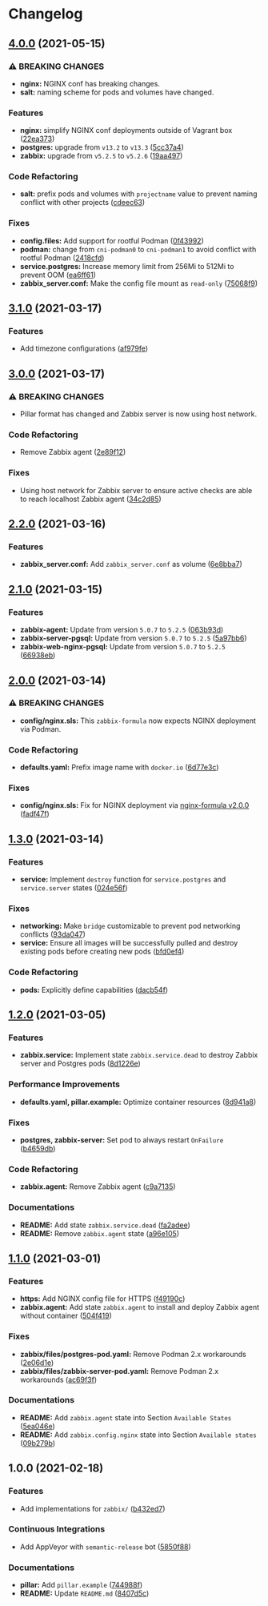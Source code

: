 # Changelog

## [4.0.0](https://github.com/extra2000/zabbix-formula/compare/v3.1.0...v4.0.0) (2021-05-15)


### ⚠ BREAKING CHANGES

* **nginx:** NGINX conf has breaking changes.
* **salt:** naming scheme for pods and volumes have changed.

### Features

* **nginx:** simplify NGINX conf deployments outside of Vagrant box ([22ea373](https://github.com/extra2000/zabbix-formula/commit/22ea3737a2a4d2ce84e79e43971465fe83c904b8))
* **postgres:** upgrade from `v13.2` to `v13.3` ([5cc37a4](https://github.com/extra2000/zabbix-formula/commit/5cc37a44de76f4c8d990d467a54838a9289e9bbc))
* **zabbix:** upgrade from `v5.2.5` to `v5.2.6` ([19aa497](https://github.com/extra2000/zabbix-formula/commit/19aa4976b62768c53c1fe2c7a19798d83aa4f8af))


### Code Refactoring

* **salt:** prefix pods and volumes with `projectname` value to prevent naming conflict with other projects ([cdeec63](https://github.com/extra2000/zabbix-formula/commit/cdeec633137083940baf4c151d87607fc8f55899))


### Fixes

* **config.files:** Add support for rootful Podman ([0f43992](https://github.com/extra2000/zabbix-formula/commit/0f43992b298991ee8e46a1841118bf7df0ffb146))
* **podman:** change from `cni-podman0` to `cni-podman1` to avoid conflict with rootful Podman ([2418cfd](https://github.com/extra2000/zabbix-formula/commit/2418cfd40a77cecad38c5fe8fdf5e41c76cc1c9c))
* **service.postgres:** Increase memory limit from 256Mi to 512Mi to prevent OOM ([ea6ff61](https://github.com/extra2000/zabbix-formula/commit/ea6ff6126372dd05a91480804046e068580b0119))
* **zabbix_server.conf:** Make the config file mount as `read-only` ([75068f9](https://github.com/extra2000/zabbix-formula/commit/75068f96c6d2056cd7854d667d5938ec1c901fc5))

## [3.1.0](https://github.com/extra2000/zabbix-formula/compare/v3.0.0...v3.1.0) (2021-03-17)


### Features

* Add timezone configurations ([af979fe](https://github.com/extra2000/zabbix-formula/commit/af979fef57e235b7df49fe56c29239377ddc5b37))

## [3.0.0](https://github.com/extra2000/zabbix-formula/compare/v2.2.0...v3.0.0) (2021-03-17)


### ⚠ BREAKING CHANGES

* Pillar format has changed and Zabbix server is now using host network.

### Code Refactoring

* Remove Zabbix agent ([2e89f12](https://github.com/extra2000/zabbix-formula/commit/2e89f126ad63f29858dcd2692136cec4b5845a26))


### Fixes

* Using host network for Zabbix server to ensure active checks are able to reach localhost Zabbix agent ([34c2d85](https://github.com/extra2000/zabbix-formula/commit/34c2d856a30f7d3081fa9ce27d48a0b279d04d63))

## [2.2.0](https://github.com/extra2000/zabbix-formula/compare/v2.1.0...v2.2.0) (2021-03-16)


### Features

* **zabbix_server.conf:** Add `zabbix_server.conf` as volume ([6e8bba7](https://github.com/extra2000/zabbix-formula/commit/6e8bba7f956a7b5ff46c30df528fd64e79efe95d))

## [2.1.0](https://github.com/extra2000/zabbix-formula/compare/v2.0.0...v2.1.0) (2021-03-15)


### Features

* **zabbix-agent:** Update from version `5.0.7` to `5.2.5` ([063b93d](https://github.com/extra2000/zabbix-formula/commit/063b93d757c0d6847d38db81b2c21272c0232f40))
* **zabbix-server-pgsql:** Update from version `5.0.7` to `5.2.5` ([5a97bb6](https://github.com/extra2000/zabbix-formula/commit/5a97bb67b436dbc9307f0b686efade889075392f))
* **zabbix-web-nginx-pgsql:** Update from version `5.0.7` to `5.2.5` ([66938eb](https://github.com/extra2000/zabbix-formula/commit/66938eb192b4c3b81bd023b415d0de357e4140ce))

## [2.0.0](https://github.com/extra2000/zabbix-formula/compare/v1.3.0...v2.0.0) (2021-03-14)


### ⚠ BREAKING CHANGES

* **config/nginx.sls:** This `zabbix-formula` now expects NGINX deployment via Podman.

### Code Refactoring

* **defaults.yaml:** Prefix image name with `docker.io` ([6d77e3c](https://github.com/extra2000/zabbix-formula/commit/6d77e3c7a50ab7d9d4b9173f954b344ac53fb4a0))


### Fixes

* **config/nginx.sls:** Fix for NGINX deployment via [nginx-formula v2.0.0](https://github.com/extra2000/nginx-formula/releases/tag/v2.0.0) ([fadf47f](https://github.com/extra2000/zabbix-formula/commit/fadf47fbac47aa5fa2490cc2740489dad8711dcc))

## [1.3.0](https://github.com/extra2000/zabbix-formula/compare/v1.2.0...v1.3.0) (2021-03-14)


### Features

* **service:** Implement `destroy` function for `service.postgres` and `service.server` states ([024e56f](https://github.com/extra2000/zabbix-formula/commit/024e56f5efc8078ce2efdfe9a3dc8cafa61eef25))


### Fixes

* **networking:** Make `bridge` customizable to prevent pod networking conflicts ([93da047](https://github.com/extra2000/zabbix-formula/commit/93da047c30f213453db1228dd26debac7f8f0062))
* **service:** Ensure all images will be successfully pulled and destroy existing pods before creating new pods ([bfd0ef4](https://github.com/extra2000/zabbix-formula/commit/bfd0ef44cff1c3297dbf379f597ae1f8b9e5673d))


### Code Refactoring

* **pods:** Explicitly define capabilities ([dacb54f](https://github.com/extra2000/zabbix-formula/commit/dacb54fa1d731f40c67afc2e80e82e0fe1a9d915))

## [1.2.0](https://github.com/extra2000/zabbix-formula/compare/v1.1.0...v1.2.0) (2021-03-05)


### Features

* **zabbix.service:** Implement state `zabbix.service.dead` to destroy Zabbix server and Postgres pods ([8d1226e](https://github.com/extra2000/zabbix-formula/commit/8d1226eb17d4f0b4f71a219e29e1c6e29e747c6e))


### Performance Improvements

* **defaults.yaml, pillar.example:** Optimize container resources ([8d941a8](https://github.com/extra2000/zabbix-formula/commit/8d941a8babd5fd7e3f31f03ab829cd3d7e2c5d80))


### Fixes

* **postgres, zabbix-server:** Set pod to always restart `OnFailure` ([b4659db](https://github.com/extra2000/zabbix-formula/commit/b4659db9811907ae34202e5b7239f8b4af13fcf5))


### Code Refactoring

* **zabbix.agent:** Remove Zabbix agent ([c9a7135](https://github.com/extra2000/zabbix-formula/commit/c9a71356edf4b40e641289073a05eefd3a8f3596))


### Documentations

* **README:** Add state `zabbix.service.dead` ([fa2adee](https://github.com/extra2000/zabbix-formula/commit/fa2adeead7bb88895ef96c8a70315d09548ef57a))
* **README:** Remove `zabbix.agent` state ([a96e105](https://github.com/extra2000/zabbix-formula/commit/a96e1053fbd33063f6c457da8ad297eee5995a34))

## [1.1.0](https://github.com/extra2000/zabbix-formula/compare/v1.0.0...v1.1.0) (2021-03-01)


### Features

* **https:** Add NGINX config file for HTTPS ([f49190c](https://github.com/extra2000/zabbix-formula/commit/f49190c2f1ef1ad1687cb9c055b4296905ffb6f0))
* **zabbix.agent:** Add state `zabbix.agent` to install and deploy Zabbix agent without container ([504f419](https://github.com/extra2000/zabbix-formula/commit/504f4196ad7606ce2259c90bd7db8e99c2156930))


### Fixes

* **zabbix/files/postgres-pod.yaml:** Remove Podman 2.x workarounds ([2e06d1e](https://github.com/extra2000/zabbix-formula/commit/2e06d1ee3a896717f817a659d4e15a1978225b53))
* **zabbix/files/zabbix-server-pod.yaml:** Remove Podman 2.x workarounds ([ac69f3f](https://github.com/extra2000/zabbix-formula/commit/ac69f3f93a90610363b64e0da4274a14d02c59e5))


### Documentations

* **README:** Add `zabbix.agent` state into Section `Available States` ([5ea046e](https://github.com/extra2000/zabbix-formula/commit/5ea046ed89e1c92b9dbaa85aff74aeea7c269694))
* **README:** Add `zabbix.config.nginx` state into Section `Available states` ([09b279b](https://github.com/extra2000/zabbix-formula/commit/09b279b1011bd780f1ca02abd956dfbce1ad1285))

## 1.0.0 (2021-02-18)


### Features

* Add implementations for `zabbix/` ([b432ed7](https://github.com/extra2000/zabbix-formula/commit/b432ed7b4a1de66846257dc8450e5b964a9a7018))


### Continuous Integrations

* Add AppVeyor with `semantic-release` bot ([5850f88](https://github.com/extra2000/zabbix-formula/commit/5850f88bbf05cddd94b1a6d2a9eac1ecda3dc3f5))


### Documentations

* **pillar:** Add `pillar.example` ([744988f](https://github.com/extra2000/zabbix-formula/commit/744988f9c7bc4522d0123b1fef9f4a518c7bd131))
* **README:** Update `README.md` ([8407d5c](https://github.com/extra2000/zabbix-formula/commit/8407d5c070feef0cda659a2915018192a32f7009))
